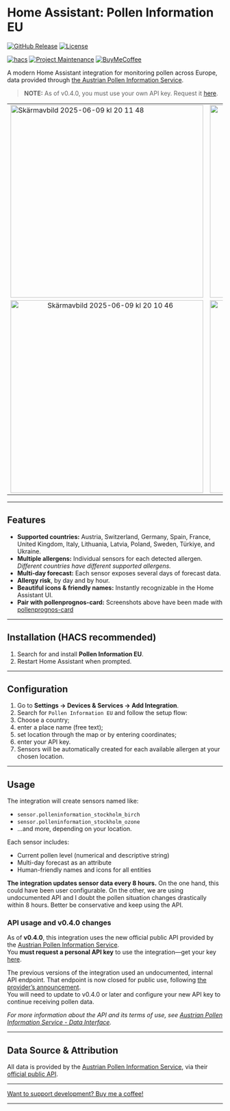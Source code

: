# Home Assistant: Pollen Information EU

[![GitHub Release][releases-shield]][releases]
[![License][license-shield]](LICENSE)

[![hacs][hacsbadge]][hacs]
[![Project Maintenance][maintenance-shield]][user_profile]
[![BuyMeCoffee][buymecoffeebadge]][buymecoffee]

A modern Home Assistant integration for monitoring pollen across Europe, data provided through [the Austrian Pollen Information Service](https://www.polleninformation.eu).

> **NOTE:** As of v0.4.0, you must use your own API key. Request it [here](https://www.polleninformation.at/en/data-interface/request-an-api-key).

<table align="center">
  <tr>
    <td><img width="450" alt="Skärmavbild 2025-06-09 kl  20 11 48" src="https://github.com/user-attachments/assets/e3d0815b-ea1a-4366-a3b6-3098ee26ad06" />
</td>
    <td align="center" valign="middle">
      <img width="450" alt="Skärmavbild 2025-06-09 kl  20 24 24" src="https://github.com/user-attachments/assets/0d183dd9-42d1-4dbb-ae14-b8cd5d8a544c" />
    </td>
  </tr>
  <tr>
    <td align="center" valign="middle">
      <img width="450" alt="Skärmavbild 2025-06-09 kl  20 10 46" src="https://github.com/user-attachments/assets/9385ba7a-57d8-434a-89ce-9e03892afce3" />
    </td>
    <td align="center" valign="middle">
      <img width="450" alt="Skärmavbild 2025-06-09 kl  20 10 26" src="https://github.com/user-attachments/assets/3ecfcc60-4c91-4164-b175-e3ed151ee566" />
    </td>
  </tr>
</table>

---

## Features

- **Supported countries:** Austria, Switzerland, Germany, Spain, France, United Kingdom, Italy, Lithuania, Latvia, Poland, Sweden, Türkiye, and Ukraine.
- **Multiple allergens:** Individual sensors for each detected allergen. *Different countries have different supported allergens.*
- **Multi-day forecast:** Each sensor exposes several days of forecast data.
- **Allergy risk**, by day and by hour.
- **Beautiful icons & friendly names:** Instantly recognizable in the Home Assistant UI.
- **Pair with pollenprognos-card:** Screenshots above have been made with [pollenprognos-card](https://github.com/krissen/pollenprognos-card)

---

## Installation (HACS recommended)

1. Search for and install **Pollen Information EU**.
3. Restart Home Assistant when prompted.

---

## Configuration

1. Go to **Settings → Devices & Services → Add Integration**.
2. Search for `Pollen Information EU` and follow the setup flow:
3. Choose a country;
4. enter a place name (free text);
5. set location through the map or by entering coordinates;
6. enter your API key.
7. Sensors will be automatically created for each available allergen at your chosen location.

---

## Usage

The integration will create sensors named like:

- `sensor.polleninformation_stockholm_birch`
- `sensor.polleninformation_stockholm_ozone`
- ...and more, depending on your location.

Each sensor includes:

- Current pollen level (numerical and descriptive string)
- Multi-day forecast as an attribute
- Human-friendly names and icons for all entities

**The integration updates sensor data every 8 hours.** On the one hand, this could have been user configurable. On the other, we are using undocumented API and I doubt the pollen situation changes drastically within 8 hours. Better be conservative and keep using the API.

### API usage and v0.4.0 changes

As of **v0.4.0**, this integration uses the new official public API provided by the [Austrian Pollen Information Service](https://www.polleninformation.at/en/data-interface).  
You **must request a personal API key** to use the integration—get your key [here](https://www.polleninformation.at/en/data-interface/request-an-api-key).

The previous versions of the integration used an undocumented, internal API endpoint. That endpoint is now closed for public use, following [the provider’s announcement](https://www.polleninformation.at/en/data-interface).  
You will need to update to v0.4.0 or later and configure your new API key to continue receiving pollen data.

*For more information about the API and its terms of use, see [Austrian Pollen Information Service - Data Interface](https://www.polleninformation.at/en/data-interface).*

---

## Data Source & Attribution

All data is provided by the [Austrian Pollen Information Service](https://www.polleninformation.at/), via their [official public API](https://www.polleninformation.at/en/data-interface).  

---

[Want to support development? Buy me a coffee!](https://coff.ee/krissen)

---

[hacs]: https://hacs.xyz
[hacsbadge]: https://img.shields.io/badge/HACS-Official-orange.svg?style=for-the-badge
[license-shield]: https://img.shields.io/github/license/krissen/polleninformation.svg?style=for-the-badge
[maintenance-shield]: https://img.shields.io/badge/maintainer-%40krissen-blue.svg?style=for-the-badge
[releases-shield]: https://img.shields.io/github/release/krissen/polleninformation.svg?style=for-the-badge
[releases]: https://github.com/krissen/polleninformation/releases
[user_profile]: https://github.com/krissen
[buymecoffee]: https://coff.ee/krissen
[buymecoffeebadge]: https://img.shields.io/badge/buy%20me%20a%20coffee-donate-yellow.svg?style=for-the-badge
